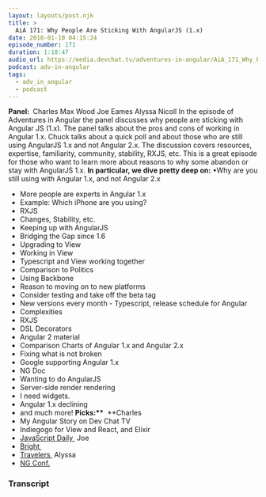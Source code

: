 ```yaml
---
layout: layouts/post.njk
title: >
  AiA 171: Why People Are Sticking With AngularJS (1.x)
date: 2018-01-10 04:15:24
episode_number: 171
duration: 1:18:47
audio_url: https://media.devchat.tv/adventures-in-angular/AiA_171_Why_People_Are_Sticking_With_AngularJS%20_1.x.mp3
podcast: adv-in-angular
tags:
  - adv_in_angular
  - podcast
---
```


**Panel:&nbsp;** Charles Max Wood Joe Eames Alyssa Nicoll In the episode of Adventures in Angular the panel discusses why people are sticking with Angular JS (1.x). The panel talks about the pros and cons of working in Angular 1.x. Chuck talks about a quick poll and about those who are still using AngularJS 1.x and not Angular 2.x. The discussion covers resources, expertise, familiarity, community, stability, RXJS, etc. This is a great episode for those who want to learn more about reasons to why some abandon or stay with AngularJS 1.x. **In particular, we dive pretty deep on:** •Why are you still using with Angular 1.x, and not Angular 2.x

- More people are experts in Angular 1.x
- Example: Which iPhone are you using?
- RXJS
- Changes, Stability, etc.
- Keeping up with AngularJS
- Bridging the Gap since 1.6
- Upgrading to View
- Working in View
- Typescript and View working together
- Comparison to Politics
- Using Backbone
- Reason to moving on to new platforms
- Consider testing and take off the beta tag
- New versions every month - Typescript, release schedule for Angular
- Complexities
- RXJS
- DSL Decorators
- Angular 2 material
- Comparison Charts of Angular 1.x and Angular 2.x
- Fixing what is not broken
- Google supporting Angular 1.x
- NG Doc
- Wanting to do AngularJS
- Server-side render rendering
- I need widgets.
- Angular 1.x declining
- and much more!
  **Picks:\*\*** &nbsp;\*\*Charles
- My Angular Story on Dev Chat TV
- Indiegogo for View and React, and Elixir
- [JavaScript Daily&nbsp;](https://twitter.com/JavaScriptDaily?ref_src=twsrc%5Egoogle%7Ctwcamp%5Eserp%7Ctwgr%5Eauthor)
  Joe
- [Bright&nbsp;](http://www.imdb.com/title/tt5519340/)
- [Travelers&nbsp;](http://www.imdb.com/title/tt5651844/)
  Alyssa
- [NG Conf.](https://www.ng-conf.org)

### Transcript

